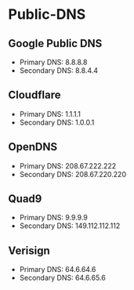 # Public-DNS

## Google Public DNS
* Primary DNS: 8.8.8.8
* Secondary DNS: 8.8.4.4
## Cloudflare
* Primary DNS: 1.1.1.1
* Secondary DNS: 1.0.0.1
## OpenDNS
* Primary DNS: 208.67.222.222
* Secondary DNS: 208.67.220.220
## Quad9
* Primary DNS: 9.9.9.9
* Secondary DNS: 149.112.112.112
## Verisign
* Primary DNS: 64.6.64.6
* Secondary DNS: 64.6.65.6
